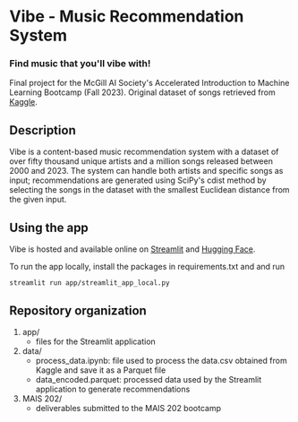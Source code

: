 # Vibe - Music Recommendation System
### Find music that you'll vibe with!

Final project for the McGill AI Society's Accelerated Introduction to Machine Learning Bootcamp (Fall 2023). 
Original dataset of songs retrieved from [Kaggle](https://www.kaggle.com/datasets/amitanshjoshi/spotify-1million-tracks/).

## Description

Vibe is a content-based music recommendation system with a dataset of over fifty thousand unique artists and a million songs released between 2000 and 2023. The system can handle both artists and specific songs as input; recommendations are generated using SciPy's cdist method by selecting the songs in the dataset with the smallest Euclidean distance from the given input.

## Using the app

Vibe is hosted and available online on [Streamlit](https://vibe-music.streamlit.app) and [Hugging Face](https://huggingface.co/spaces/Al3x-T/Vibe).

To run the app locally, install the packages in requirements.txt and and run

```
streamlit run app/streamlit_app_local.py
```

## Repository organization

1. app/
	* files for the Streamlit application
2. data/
	* process_data.ipynb: file used to process the data.csv obtained from Kaggle and save it as a Parquet file
    * data_encoded.parquet: processed data used by the Streamlit application to generate recommendations
3. MAIS 202/
	* deliverables submitted to the MAIS 202 bootcamp
